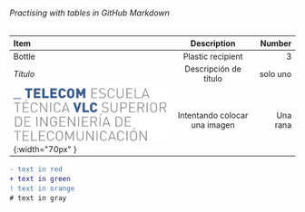 ###### Practising with tables in GitHub Markdown

| Item | Description | Number |
|:--- | :---: | ---: |
| Bottle | Plastic recipient | 3 |    
| *Título* | Descripción de título | solo uno|
| ![ETSIT](telecom.png){:width="70px" }| Intentando colocar una imagen| Una rana |

<!-- F:  2020-01-01 23   -->    

```diff
- text in red
+ text in green
! text in orange
# text in gray
```

